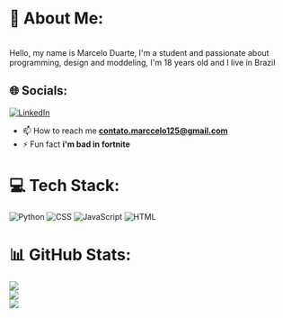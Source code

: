 # 💫 About Me:
<br>Hello, my name is Marcelo Duarte, I'm a student and passionate about programming, design and moddeling, I'm 18 years old and I live in Brazil


## 🌐 Socials:
[![LinkedIn](https://img.shields.io/badge/LinkedIn-0077B5?style=for-the-badge&logo=linkedin&logoColor=white)](https://linkedin.com/in/linkedin.com/in/marcelo-duarte-a1268625a/) <br/>
- 📫 How to reach me **contato.marccelo125@gmail.com**
- ⚡ Fun fact **i'm bad in fortnite**

# 💻 Tech Stack:
![Python](https://img.shields.io/badge/Python-6311d6?style=for-the-badge&logo=python&logoColor=white)
![CSS](https://img.shields.io/badge/CSS3-2d84e0?style=for-the-badge&logo=css3&logoColor=white)
![JavaScript](https://img.shields.io/badge/JavaScript-1f1f1f?style=for-the-badge&logo=javascript&logoColor=yellow)
![HTML](https://img.shields.io/badge/Html5-f25e02?style=for-the-badge&logo=html5&logoColor=white)

# 📊 GitHub Stats:
![](https://github-readme-stats.vercel.app/api?username=Marccelo125&theme=dark&hide_border=false&include_all_commits=true&count_private=true)<br/>
![](https://github-readme-streak-stats.herokuapp.com/?user=Marccelo125&theme=dark&hide_border=false)<br/>
![](https://github-readme-stats.vercel.app/api/top-langs/?username=Marccelo125&theme=dark&hide_border=false&include_all_commits=true&count_private=true&layout=compact)
